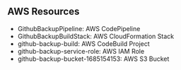 ## AWS Resources

- GithubBackupPipeline: AWS CodePipeline
- GithubBackupBuildStack: AWS CloudFormation Stack
- github-backup-build: AWS CodeBuild Project
- github-backup-service-role: AWS IAM Role
- github-backup-bucket-1685154153: AWS S3 Bucket